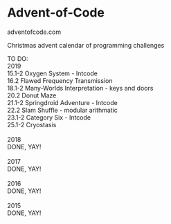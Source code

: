 # Advent-of-Code


adventofcode.com


Christmas advent calendar of programming challenges


TO DO:<br>
2019<br>
15.1-2  Oxygen System - Intcode<br>
16.2    Flawed Frequency Transmission<br>
18.1-2  Many-Worlds Interpretation - keys and doors<br>
20.2    Donut Maze<br>
21.1-2  Springdroid Adventure - Intcode<br>
22.2    Slam Shuffle - modular arithmatic<br>
23.1-2  Category Six - Intcode<br>
25.1-2  Cryostasis<br>
<br>
2018<br>
DONE, YAY!<br>
<br>
2017<br>
DONE, YAY!
<BR>
<br>
2016<br>
DONE, YAY!<br>
<br>
2015<br>
DONE, YAY!

